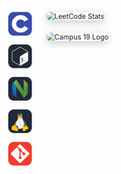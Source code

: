 <div style="display: flex; align-items: flex-start; gap: 30px;">
  <!-- Colonne gauche : Logos des compétences alignés verticalement -->
  <div style="display: flex; flex-direction: column; gap: 15px; align-items: center;">
    <a href="https://en.wikipedia.org/wiki/C_(programming_language)" target="_blank">
      <img src="https://github.com/tandpfun/skill-icons/blob/main/icons/C.svg" width="48" alt="C" />
    </a>
    <a href="https://en.wikipedia.org/wiki/Bash_(Unix_shell)" target="_blank">
      <img src="https://raw.githubusercontent.com/tandpfun/skill-icons/65dea6c4eaca7da319e552c09f4cf5a9a8dab2c8/icons/Bash-Dark.svg" width="48" alt="Bash" />
    </a>
    <a href="https://en.wikipedia.org/wiki/Vim_(text_editor)" target="_blank">
      <img src="https://github.com/tandpfun/skill-icons/blob/main/icons/NeoVim-Dark.svg" width="48" alt="NeoVim" />
    </a>
    <a href="https://en.wikipedia.org/wiki/List_of_Linux_distributions" target="_blank">
      <img src="https://github.com/tandpfun/skill-icons/blob/main/icons/Linux-Dark.svg" width="48" alt="Linux" />
    </a>
    <a href="https://en.wikipedia.org/wiki/Git" target="_blank">
      <img src="https://github.com/tandpfun/skill-icons/blob/main/icons/Git.svg" width="48" alt="Git" />
    </a>
  </div>
  
  <!-- Colonne droite : Stats et logo -->
  <div style="display: flex; flex-direction: column; gap: 25px; flex: 1;">
    <div>
      <img src="https://leetcard.jacoblin.cool/sdemey00?theme=wtf" 
           width="200" 
           alt="LeetCode Stats" 
           style="border-radius: 12px; box-shadow: 0px 4px 15px rgba(0,0,0,0.2);" />
    </div>
    <div>
      <img src="https://land.campus19.be/wp-content/uploads/2024/08/cropped-Design-sans-titre-26.png" 
           alt="Campus 19 Logo" 
           width="150" 
           style="border-radius: 12px; box-shadow: 0px 4px 15px rgba(0,0,0,0.2);" />
    </div>
  </div>
</div>

